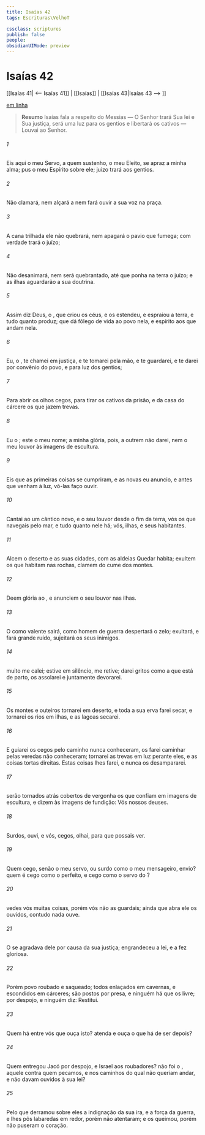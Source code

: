 ```yaml
---
title: Isaías 42
tags: Escrituras\VelhoT

cssclass: scriptures
publish: false
people:
obsidianUIMode: preview
---
```


# Isaías 42
[[Isaías 41| <-- Isaías 41]] | [[Isaías]] | [[Isaías 43|Isaías 43 --> ]]

[em linha](https://churchofjesuschrist.org/study/scriptures/ot/isa/42?lang=por)

> __Resumo__
Isaías fala a respeito do Messias — O Senhor trará Sua lei e Sua justiça, será uma luz para os gentios e libertará os cativos — Louvai ao Senhor.

###### 1 
Eis aqui o meu Servo, a quem sustenho, o meu Eleito,  se apraz a minha alma; pus o meu Espírito sobre ele; juízo trará aos gentios.

###### 2 
Não clamará, nem alçará a  nem fará ouvir a sua voz na praça.

###### 3 
A cana trilhada ele não quebrará, nem apagará o pavio que fumega; com verdade trará o juízo;

###### 4 
Não desanimará, nem será quebrantado, até que ponha na terra o juízo; e as ilhas aguardarão a sua doutrina.

###### 5 
Assim diz Deus, o , que criou os céus, e os estendeu, e espraiou a terra, e tudo quanto produz; que dá fôlego de vida ao povo  nela, e espírito aos que andam nela.

###### 6 
Eu, o , te chamei em justiça, e te tomarei pela mão, e te guardarei, e te darei por convênio do povo, e para luz dos gentios;

###### 7 
Para abrir os olhos cegos, para tirar os cativos da prisão, e da casa do cárcere os que jazem  trevas.

###### 8 
Eu  o ; este  o meu nome; a minha glória, pois, a outrem não darei, nem o meu louvor às imagens de escultura.

###### 9 
Eis que as primeiras coisas  se cumpriram, e as novas eu  anuncio, e antes que venham à luz, vô-las faço ouvir.

###### 10 
Cantai ao  um cântico novo, e o seu louvor desde o fim da terra,  vós os que navegais pelo mar, e tudo quanto nele há; vós, ilhas, e seus habitantes.

###### 11 
Alcem  o deserto e as suas cidades, com as aldeias  Quedar habita; exultem os que habitam nas rochas,  clamem do cume dos montes.

###### 12 
Deem glória ao , e anunciem o seu louvor nas ilhas.

###### 13 
O  como valente sairá, como homem de guerra despertará o zelo; exultará, e fará grande ruído,  sujeitará os seus inimigos.

###### 14 
 muito me calei; estive em silêncio,  me retive; darei gritos como a que está de parto,  os assolarei e juntamente devorarei.

###### 15 
Os montes e outeiros tornarei em deserto, e toda a sua erva farei secar, e tornarei os rios em ilhas, e as lagoas secarei.

###### 16 
E guiarei os cegos pelo caminho  nunca conheceram, os farei caminhar pelas veredas  não conheceram; tornarei as trevas em luz perante eles, e as coisas tortas  direitas. Estas coisas lhes farei, e nunca os desampararei.

###### 17 
 serão tornados atrás cobertos de vergonha os que confiam em imagens de escultura, e dizem às imagens de fundição: Vós  nossos deuses.

###### 18 
Surdos, ouvi, e vós, cegos, olhai, para que possais ver.

###### 19 
Quem  cego, senão o meu servo, ou surdo como o meu mensageiro,  envio?  quem é cego como o  perfeito, e cego como o servo do ?

###### 20 
 vedes vós muitas coisas, porém vós não as guardais; ainda que abra ele os ouvidos, contudo nada ouve.

###### 21 
O  se agradava dele por causa da sua justiça; engrandeceu a lei, e a fez gloriosa.

###### 22 
Porém  povo roubado e saqueado; todos  enlaçados em cavernas, e escondidos em cárceres; são postos por presa, e ninguém há que os livre; por despojo, e ninguém diz: Restitui.

###### 23 
Quem há entre vós que ouça isto?  atenda e ouça o que há de ser depois?

###### 24 
Quem entregou Jacó por despojo, e Israel aos roubadores?  não foi o , aquele contra quem pecamos, e nos caminhos do qual não queriam andar, e não davam ouvidos à sua lei?

###### 25 
Pelo que derramou sobre eles a indignação da sua ira, e a força da guerra, e lhes pôs labaredas em redor, porém  não atentaram; e os queimou, porém não puseram  o coração.

